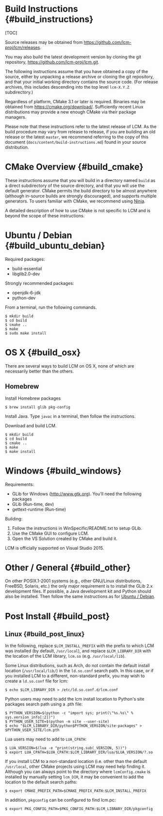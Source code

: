 Build Instructions {#build_instructions}
====

[TOC]

Source releases may be obtained from https://github.com/lcm-proj/lcm/releases.

You may also build the latest development version by cloning the git repository,
https://github.com/lcm-proj/lcm.git.

The following instructions assume that you have obtained a copy of the source,
either by unpacking a release archive or cloning the git repository, and that
your initial working directory contains the source code. (For release archives,
this includes descending into the top level `lcm-X.Y.Z` subdirectory.)

Regardless of platform, CMake 3.1 or later is required. Binaries may be
obtained from https://cmake.org/download/. Sufficiently recent Linux
distributions may provide a new enough CMake via their package managers.

Please note that these instructions refer to the latest release of LCM. As the
build procedure may vary from release to release, if you are building an old
release or the latest `master`, we recommend referring to the copy of this
document (`docs/content/build-instructions.md`) found in your source
distribution.

# CMake Overview {#build_cmake}

These instructions assume that you will build in a directory named `build` as
a direct subdirectory of the source directory, and that you will use the
default generator. CMake permits the build directory to be almost anywhere
(although in-source builds are strongly discouraged), and supports multiple
generators. To users familiar with CMake, we recommend using
[Ninja](https://ninja-build.org/).

A detailed description of how to use CMake is not specific to LCM and is beyond
the scope of these instructions.

# Ubuntu / Debian {#build_ubuntu_debian}

Required packages:
  - build-essential
  - libglib2.0-dev

Strongly recommended packages:
  - openjdk-6-jdk
  - python-dev

From a terminal, run the following commands.

    $ mkdir build
    $ cd build
    $ cmake ..
    $ make
    $ sudo make install

# OS X {#build_osx}

There are several ways to build LCM on OS X, none of which are necessarily
better than the others.

## Homebrew

Install Homebrew packages

    $ brew install glib pkg-config

Install Java.  Type `javac` in a terminal, then follow the instructions.

Download and build LCM.

    $ mkdir build
    $ cd build
    $ cmake ..
    $ make
    $ make install

# Windows {#build_windows}

Requirements:
 - GLib for Windows (http://www.gtk.org).  You'll need the following packages
  - GLib (Run-time, dev)
  - gettext-runtime (Run-time)

Building:
  1. Follow the instructions in WinSpecific/README.txt to setup GLib.
  2. Use the CMake GUI to configure LCM.
  3. Open the VS Solution created by CMake and build it.

LCM is officially supported on Visual Studio 2015.

# Other / General {#build_other}

On other POSIX.1-2001 systems (e.g., other GNU/Linux distributions, FreeBSD,
Solaris, etc.) the only major requirement is to install the GLib 2.x
development files.  If possible, a Java development kit and Python should also
be installed.  Then follow the same instructions as for
[Ubuntu / Debian](#build_ubuntu_debian).

# Post Install {#build_post}

## Linux {#build_post_linux}

In the following, replace `$LCM_INSTALL_PREFIX` with the prefix to which
LCM was installed (by default, `/usr/local`), and replace `$LCM_LIBRARY_DIR`
with the location of the LCM library, `lcm.so` (e.g. `/usr/local/lib`).

Some Linux distributions, such as Arch, do not contain the default install
location (`/usr/local/lib/`) in the `ld.so.conf` search path. In this case,
or if you installed LCM to a different, non-standard prefix, you may wish to
create a `ld.so.conf` file for lcm:

    $ echo $LCM_LIBRARY_DIR > /etc/ld.so.conf.d/lcm.conf

Python users may need to add the lcm install location to Python's site packages
search path using a .pth file:

    $ PYTHON_VERSION=$(python -c "import sys; print(\"%s.%s\" % sys.version_info[:2])")
    $ PYTHON_USER_SITE=$(python -m site --user-site)
    $ echo "$LCM_LIBRARY_DIR/python$PYTHON_VERSION/site-packages" > $PYTHON_USER_SITE/lcm.pth

Lua users may need to add to `LUA_CPATH`:

    $ LUA_VERSION=$(lua -e "print(string.sub(_VERSION, 5))")
    $ export LUA_CPATH=$LUA_CPATH:$LCM_LIBRARY_DIR/lua/$LUA_VERSION/?.so

If you install LCM to a non-standard location (i.e. other than the default
`/usr/local`, other CMake projects using LCM may need help finding it. Although
you can always point to the directory where `lcmConfig.cmake` is installed by
manually setting `lcm_DIR`, it may be convenient to add the location to the
default search paths:

    $ export CMAKE_PREFIX_PATH=$CMAKE_PREFIX_PATH:$LCM_INSTALL_PREFIX

In addition, `pkgconfig` can be configured to find lcm.pc:

    $ export PKG_CONFIG_PATH=$PKG_CONFIG_PATH:$LCM_LIBRARY_DIR/pkgconfig
